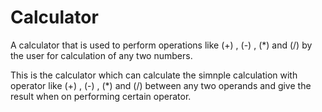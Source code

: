 # Calculator             
A calculator that is used to perform operations like (+) , (-) , (*) and (/) by the user for calculation of any two numbers.
     
This is the calculator which can calculate the simnple calculation with operator like (+) , (-) , (*) and (/) between any
two operands and give the result when on performing certain operator.

